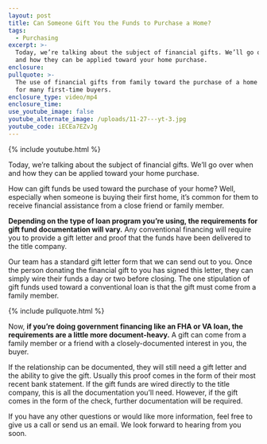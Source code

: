```yaml
---
layout: post
title: Can Someone Gift You the Funds to Purchase a Home?
tags:
  - Purchasing
excerpt: >-
  Today, we’re talking about the subject of financial gifts. We’ll go over when
  and how they can be applied toward your home purchase.
enclosure:
pullquote: >-
  The use of financial gifts from family toward the purchase of a home is common
  for many first-time buyers.
enclosure_type: video/mp4
enclosure_time:
use_youtube_image: false
youtube_alternate_image: /uploads/11-27---yt-3.jpg
youtube_code: iECEa7EZvJg
---
```



{% include youtube.html %}

Today, we’re talking about the subject of financial gifts. We’ll go over when and how they can be applied toward your home purchase.

How can gift funds be used toward the purchase of your home? Well, especially when someone is buying their first home, it’s common for them to receive financial assistance from a close friend or family member.&nbsp;

**Depending on the type of loan program you’re using, the requirements for gift fund documentation will vary.** Any conventional financing will require you to provide a gift letter and proof that the funds have been delivered to the title company.

Our team has a standard gift letter form that we can send out to you. Once the person donating the financial gift to you has signed this letter, they can simply wire their funds a day or two before closing. The one stipulation of gift funds used toward a conventional loan is that the gift must come from a family member.

{% include pullquote.html %}

Now, **if you’re doing government financing like an FHA or VA loan, the requirements are a little more document-heavy.** A gift can come from a family member or a friend with a closely-documented interest in you, the buyer.

If the relationship can be documented, they will still need a gift letter and the ability to give the gift. Usually this proof comes in the form of their most recent bank statement. If the gift funds are wired directly to the title company, this is all the documentation you’ll need. However, if the gift comes in the form of the check, further documentation will be required.&nbsp;

If you have any other questions or would like more information, feel free to give us a call or send us an email. We look forward to hearing from you soon.<br>&nbsp;